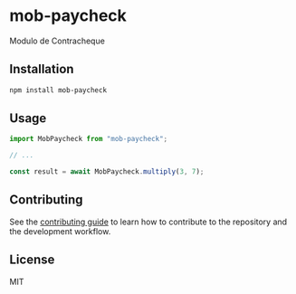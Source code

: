 # mob-paycheck

Modulo de Contracheque

## Installation

```sh
npm install mob-paycheck
```

## Usage

```js
import MobPaycheck from "mob-paycheck";

// ...

const result = await MobPaycheck.multiply(3, 7);
```

## Contributing

See the [contributing guide](CONTRIBUTING.md) to learn how to contribute to the repository and the development workflow.

## License

MIT
